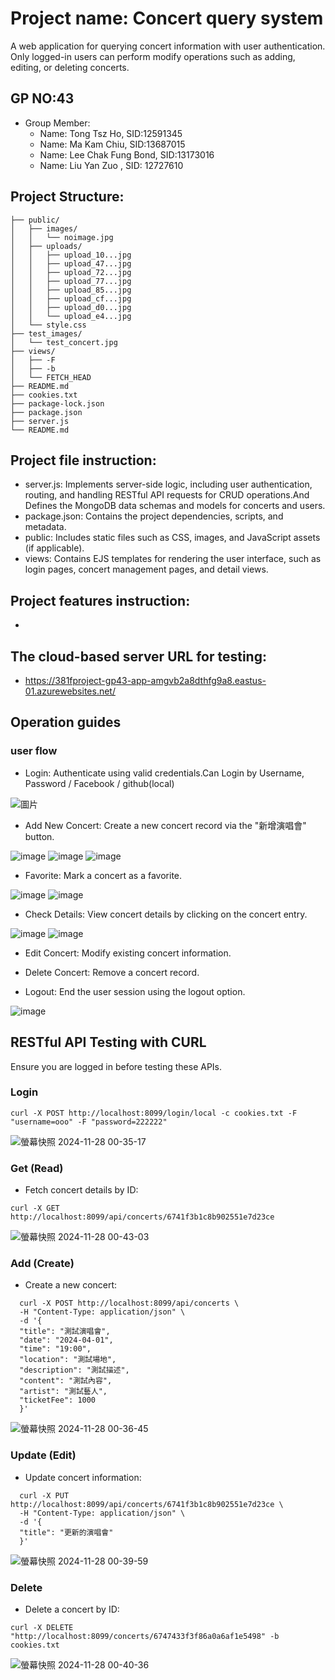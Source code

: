 # Project name: Concert query system
A web application for querying concert information with user authentication. Only logged-in users can perform modify operations such as adding, editing, or deleting concerts.
## GP NO:43
- Group Member:
  - Name: Tong Tsz Ho, SID:12591345
  - Name: Ma Kam Chiu, SID:13687015
  - Name: Lee Chak Fung Bond, SID:13173016
  - Name: Liu Yan Zuo , SID: 12727610
## Project Structure:
```
├── public/
│   ├── images/
│   │   └── noimage.jpg
│   ├── uploads/
│   │   ├── upload_10...jpg
│   │   ├── upload_47...jpg
│   │   ├── upload_72...jpg
│   │   ├── upload_77...jpg
│   │   ├── upload_85...jpg
│   │   ├── upload_cf...jpg
│   │   ├── upload_d0...jpg
│   │   └── upload_e4...jpg
│   └── style.css
├── test_images/
│   └── test_concert.jpg
├── views/
│   ├── -F
│   ├── -b
│   └── FETCH_HEAD
├── README.md
├── cookies.txt
├── package-lock.json
├── package.json
├── server.js
└── README.md
```
## Project file instruction:
- server.js:
  Implements server-side logic, including user authentication, routing, and handling RESTful API requests for CRUD operations.And Defines the MongoDB data schemas and models for concerts and users.
- package.json:
  Contains the project dependencies, scripts, and metadata.
- public:
  Includes static files such as CSS, images, and JavaScript assets (if applicable).
- views:
  Contains EJS templates for rendering the user interface, such as login pages, concert management pages, and detail views.
## Project features instruction:
- 
## The cloud-based server URL for testing:
- https://381fproject-gp43-app-amgvb2a8dthfg9a8.eastus-01.azurewebsites.net/
## Operation guides
### user flow
-  Login: Authenticate using valid credentials.Can Login by Username, Password / Facebook / github(local)

![圖片](https://github.com/user-attachments/assets/e7c6f38b-b889-4199-97fd-531aaf8f4585)

-  Add New Concert: Create a new concert record via the "新增演唱會" button.

![image](https://github.com/user-attachments/assets/044ebc7e-4300-47ed-92b4-6a43a4130a66)
![image](https://github.com/user-attachments/assets/a123b619-2cd5-4372-84d8-e6305c5f2c92)
![image](https://github.com/user-attachments/assets/8439d2d7-d3e0-43c8-983c-4068db7924a7)

-  Favorite: Mark a concert as a favorite.

![image](https://github.com/user-attachments/assets/ffca414f-5cef-44ab-b4b0-4fe9802c3ef1)
![image](https://github.com/user-attachments/assets/643c7b94-b702-4489-88bf-510ba59db0fe)


-  Check Details: View concert details by clicking on the concert entry.

![image](https://github.com/user-attachments/assets/df5315c5-a1e6-457c-8d40-4687f83619e1)
![image](https://github.com/user-attachments/assets/cf7ec709-668b-4d22-af5c-421525d54f85)

-  Edit Concert: Modify existing concert information.


-  Delete Concert: Remove a concert record.


-  Logout: End the user session using the logout option.

![image](https://github.com/user-attachments/assets/4b5822c0-d95a-4457-b7f4-126f64111aa6)

## RESTful API Testing with CURL
Ensure you are logged in before testing these APIs.
### Login

```curl -X POST http://localhost:8099/login/local -c cookies.txt -F "username=ooo" -F "password=222222"```

![螢幕快照 2024-11-28 00-35-17](https://github.com/user-attachments/assets/7d6bb8cc-1707-4bfc-bcae-1b0c386c7bbf)

### Get (Read)

- Fetch concert details by ID:

```curl -X GET http://localhost:8099/api/concerts/6741f3b1c8b902551e7d23ce```

![螢幕快照 2024-11-28 00-43-03](https://github.com/user-attachments/assets/cb308619-6287-4f82-be2e-d60c478f6f8a)

### Add (Create)

- Create a new concert:
  
```
  curl -X POST http://localhost:8099/api/concerts \
  -H "Content-Type: application/json" \
  -d '{
  "title": "測試演唱會",
  "date": "2024-04-01",
  "time": "19:00",
  "location": "測試場地",
  "description": "測試描述",
  "content": "測試內容",
  "artist": "測試藝人",
  "ticketFee": 1000
  }'
```

![螢幕快照 2024-11-28 00-36-45](https://github.com/user-attachments/assets/f8dfd00f-7b96-4854-8e48-4dbe40b280a6)

### Update (Edit)

- Update concert information:

```
  curl -X PUT http://localhost:8099/api/concerts/6741f3b1c8b902551e7d23ce \
  -H "Content-Type: application/json" \
  -d '{
  "title": "更新的演唱會"
  }'
```

![螢幕快照 2024-11-28 00-39-59](https://github.com/user-attachments/assets/2db29451-cdfb-4be6-aac2-e4a9e7658578)

### Delete

- Delete a concert by ID:

```curl -X DELETE "http://localhost:8099/concerts/6747433f3f86a0a6af1e5498" -b cookies.txt```

![螢幕快照 2024-11-28 00-40-36](https://github.com/user-attachments/assets/02419d2a-f7b3-4a5e-9ca8-77486eeff155)

